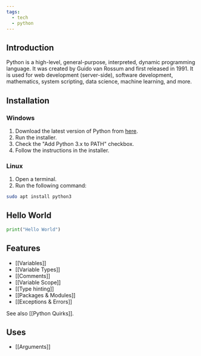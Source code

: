 ```yaml
---
tags:
  - tech
  - python
---
```


## Introduction

Python is a high-level, general-purpose, interpreted, dynamic programming language. It was created by Guido van Rossum and first released in 1991. It is used for web development (server-side), software development, mathematics, system scripting, data science, machine learning, and more.

## Installation

### Windows

1. Download the latest version of Python from [here](https://www.python.org/downloads/windows/).
2. Run the installer.
3. Check the "Add Python 3.x to PATH" checkbox.
4. Follow the instructions in the installer.

### Linux

1. Open a terminal.
2. Run the following command:
```bash
sudo apt install python3
```

## Hello World

```python
print("Hello World")
```

## Features

- [[Variables]]
- [[Variable Types]]
- [[Comments]]
- [[Variable Scope]]
- [[Type hinting]]
- [[Packages & Modules]]
- [[Exceptions & Errors]]

See also [[Python Quirks]].

## Uses

- [[Arguments]]